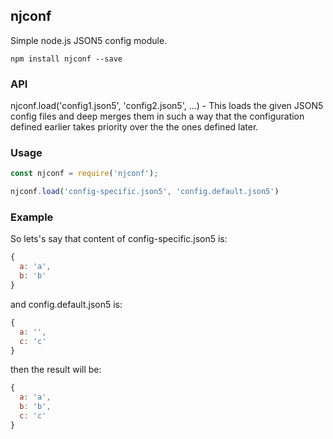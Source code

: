 ## njconf

Simple node.js JSON5 config module.

```
npm install njconf --save
```

### API

njconf.load('config1.json5', 'config2.json5', ...) - This loads the given JSON5 config files and deep merges them in such a way
that the configuration defined earlier takes priority over the the ones defined later.

### Usage

```js
const njconf = require('njconf');

njconf.load('config-specific.json5', 'config.default.json5')
```

### Example
So lets's say that content of config-specific.json5 is:
```js
{
  a: 'a',
  b: 'b'
}
```

and config.default.json5 is:
```js
{
  a: '',
  c: 'c'
}
```

then the result will be:
```js
{
  a: 'a',
  b: 'b',
  c: 'c'
}
```
